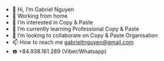 - 👋 Hi, I’m Gabriel Nguyen
- :house_with_garden: Working from home
- 👀 I’m interested in Copy & Paste
- 🌱 I’m currently learning Professional Copy & Paste
- 💞️ I’m looking to collaborate on Copy & Paste Organisation
- 📫 How to reach me gabrieltnguyen@gmail.com 
- :phone: +84.938.161.289 (Viber/Whatsapp)

<!---
gabrieltnguyen/gabrieltnguyen is a ✨ special ✨ repository because its `README.md` (this file) appears on your GitHub profile.
You can click the Preview link to take a look at your changes.
--->
